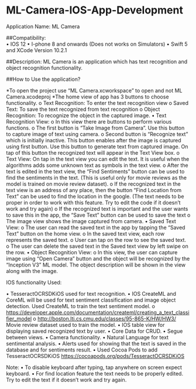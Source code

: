 # ML-Camera-IOS-App-Development

Application Name: ML Camera 


##Compatibility:  	
•	IOS 12
•	I-phone 8 and onwards (Does not works on Simulators)
•	Swift 5 and XCode Version 10.2.1


##Description: 
ML Camera is an application which has text recognition and object recognition functionality.

##How to Use the application?

*To open the project use “ML Camera.xcworkspace” to open and not ML Camera.xcodeproj
 *The home view of app has 3 buttons to choose functionality.
o	Text Recognition: To enter the text recognition view
o	Saved Text: To save the text recognized from text recognition
o	Object Recognition: To recognize the object in the captured image.
•	Text Recognition View:
o	In this view there are buttons to perform various functions.
o	The first button is “Take Image from Camera”. Use this button to capture image of text using camera.
o	Second button is “Recognize text” which is initially inactive. This button enables after the image is captured using first button. Use this button to generate text from captured image. On tap of this button the recognized text will appear in the Text View box. 
o	Text View: On tap in the text view you can edit the text. It is useful when the algorithms adds some unknown text as symbols in the text view.
o	After the text is edited in the text view, the “Find Sentiments” button can be used to find the sentiments in the text. (This is useful only for movie reviews as the model is trained on movie review dataset). 
o	If the recognized text in the text view is an address of any place, then the button “Find Location from Text” can be used to find the location in the google. (The text needs to be proper in order to work with this feature. Try to edit the code if it doesn’t work and try again)
o	If the recognized text is important and the user wants to save this in the app, the “Save Text” button can be used to save the text
o	The image view shows the image captured from camera.
•	Saved Text View:
o	The user can read the saved text in the app by tapping the “Saved Text” button on the home view.
o	In the saved text view, each row represents the saved text. 
o	User can tap on the row to see the saved text. 
o	The user can delete the saved text in the Saved text view by left swipe on the row.
•	Object Recognition View:
o	In this view, the user can capture image using “Open Camera” button and the object will be recognized by the “Inception V3” ML model. The object description will be shown in the view along with the image.





IOS functionality Used:

•	TesseractOCRSDKiOS used for text recognition.
•	IOS CreateML and CoreML will be used for text sentiment classification and image object detection. Used CreateML to train the text sentiment model.
o	https://developer.apple.com/documentation/createml/creating_a_text_classifier_model
o	http://boston.lti.cs.cmu.edu/classes/95-865-K/HW/HW3/ Movie review dataset used to train the model.
•	IOS table view for displaying saved recognized text by user.
•	Core Data for CRUD.
•	Segue between views.
•	Camera functionality.
•	Natural Language for text sentimental analysis.
•	Alerts used for showing that the text is saved in the database and for sentiments result.
•	Used Cocoa Pods to add TesseractOCRSDKiOS  https://cocoapods.org/pods/TesseractOCRSDKiOS


Note: 
•	To disable keyboard after typing, tap anywhere on screen expect keyboard. 
•	For find location feature the text needs to be properly edited. Try to edit the text if it doesn’t work and try again.
